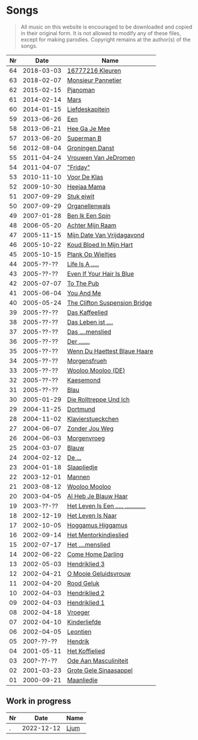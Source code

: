 # Songs

> All music on this website is encouraged 
> to be downloaded and copied in their original form.
> It is not allowed to modify any of these files, except
> for making parodies. 
> Copyright remains at the author(s) of the songs.

Nr |Date        |Name
---|------------|-------------------------------------------
64 | 2018-03-03 | [16777216 Kleuren](16777216Kleuren.md)
63 | 2018-02-07 | [Monsieur Pannetier](MonsieurPannetier.md)
62 | 2015-02-15 | [Pjanoman](Pjanoman.md)
61 | 2014-02-14 | [Mars](Mars.md)
60 | 2014-01-15 | [Liefdeskapitein](Liefdeskapitein.md)
59 | 2013-06-26 | [Een](Een.md)
58 | 2013-06-21 | [Hee Ga Je Mee](HeeGaJeMee.md)
57 | 2013-06-20 | [Superman B](SupermanB.md)
56 | 2012-08-04 | [Groningen Danst](GroningenDanst.md)
55 | 2011-04-24 | [Vrouwen Van JeDromen](VrouwenVanJeDromen.md)
54 | 2011-04-07 | ["Friday"](Friday.md)
53 | 2010-11-10 | [Voor De Klas](53_voor_de_klas.md)
52 | 2009-10-30 | [Heejaa Mama](52_heejaa_mama.md)
51 | 2007-09-29 | [Stuk eiwit](51_stuk_eiwit.md)
50 | 2007-09-29 | [Organellenwals](50_organellenwals.md)
49 | 2007-01-28 | [Ben Ik Een Spin](49_ben_ik_een_spin.md)
48 | 2006-05-20 | [Achter Mijn Raam](48_achter_mijn_raam.md)
47 | 2005-11-15 | [Mijn Date Van Vrijdagavond](47_mijn_date_van_vrijdagavond.md)
46 | 2005-10-22 | [Koud Bloed In Mijn Hart](46_koud_bloed_in_mijn_hart.md)
45 | 2005-10-15 | [Plank Op Wieltjes](45_plank_op_wieltjes.md)
44 | 2005-??-?? | [Life Is A .....](44_life_is_a_bitch.md)
43 | 2005-??-?? | [Even If Your Hair Is Blue](43_even_if_your_hair_is_blue.md)
42 | 2005-07-07 | [To The Pub](42_to_the_pub.md)
41 | 2005-06-04 | [You And Me](41_you_and_me.md)
40 | 2005-05-24 | [The Clifton Suspension Bridge](40_the_clifton_suspension_bridge.md)
39 | 2005-??-?? | [Das Kaffeelied](39_das_kaffeelied.md)
38 | 2005-??-?? | [Das Leben ist ....](38_das_leben_ist_mist.md)
37 | 2005-??-?? | [Das ....menslied](37_das_fickmenschlied.md)
36 | 2005-??-?? | [Der .......](36_der_schwanz.md)
35 | 2005-??-?? | [Wenn Du Haettest Blaue Haare](35_wenn_du_haettest_blaue_haare.md)
34 | 2005-??-?? | [Morgensfrueh](34_morgensfrueh.md)
33 | 2005-??-?? | [Wooloo Mooloo (DE)](33_wooloo_mooloo_de.md)
32 | 2005-??-?? | [Kaesemond](32_kaesemond.md)
31 | 2005-??-?? | [Blau](31_blau.md)
30 | 2005-01-29 | [Die Rolltreppe Und Ich](30_die_rolltreppe_und_ich.md)
29 | 2004-11-25 | [Dortmund](29_dortmund.md)
28 | 2004-11-02 | [Klavierstueckchen](28_klavierstueckchen.md)
27 | 2004-06-07 | [Zonder Jou Weg](27_zonder_jou_weg.md)
26 | 2004-06-03 | [Morgenvroeg](26_morgenvroeg.md)
25 | 2004-03-07 | [Blauw](25_blauw.md)
24 | 2004-02-12 | [De ...](24_de_lul.md)
23 | 2004-01-18 | [Slaapliedje](23_slaapliedje.md)
22 | 2003-12-01 | [Mannen](22_mannen.md)
21 | 2003-08-12 | [Wooloo Mooloo](21_wooloo_mooloo.md)
20 | 2003-04-05 | [Al Heb Je Blauw Haar](20_al_heb_je_blauw_haar.md)
19 | 2003-??-?? | [Het Leven Is Een ..... .............](19_het_leven_is_een_vuile_kolerelijer.md)
18 | 2002-12-19 | [Het Leven Is Naar](18_het_leven_is_naar.md)
17 | 2002-10-05 | [Hoggamus Higgamus](17_hoggamus_higgamus.md)
16 | 2002-09-14 | [Het Mentorkindjeslied](16_het_mentorkindjeslied.md)
15 | 2002-07-17 | [Het ....menslied](15_het_neukmenslied.md)
14 | 2002-06-22 | [Come Home Darling](14_come_home_darling.md)
13 | 2002-05-03 | [Hendriklied 3](13_hendriklied_3.md)
12 | 2002-04-21 | [O Mooie Geluidsvrouw](12_o_mooie_geluidsvrouw.md)
11 | 2002-04-20 | [Rood Geluk](11_rood_geluk.md)
10 | 2002-04-03 | [Hendriklied 2](10_hendriklied_2.md)
09 | 2002-04-03 | [Hendriklied 1](09_hendriklied_1.md)
08 | 2002-04-18 | [Vroeger](08_vroeger.md)
07 | 2002-04-10 | [Kinderliefde](07_kinderliefde.md)
06 | 2002-04-05 | [Leontien](06_leontien.md)
05 | 200?-??-?? | [Hendrik](05_hendrik.md)
04 | 2001-05-11 | [Het Koffielied](04_het_koffielied.md)
03 | 200?-??-?? | [Ode Aan Masculiniteit](03_ode_aan_masculiniteit.md)
02 | 2001-03-23 | [Grote Gele Sinaasappel](02_grote_gele_sinaasappel.md)
01 | 2000-09-21 | [Maanliedje](01_maanliedje.md)

## Work in progress

Nr |Date        |Name
---|------------|-------------------------------------------
.  | 2022-12-12 | [Ljum](Ljum.md)
